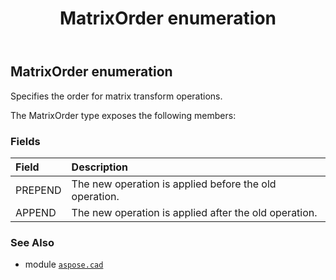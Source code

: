 ﻿---
title: MatrixOrder enumeration
second_title: Aspose.CAD for Python via .NET API References
description: 
type: docs
weight: 720
url: /aspose.cad/matrixorder/
is_root: false
---

## MatrixOrder enumeration

Specifies the order for matrix transform operations.



The MatrixOrder type exposes the following members:

### Fields
| Field | Description |
| :- | :- |
| PREPEND | The new operation is applied before the old operation. |
| APPEND | The new operation is applied after the old operation. |



### See Also
* module [`aspose.cad`](..)
